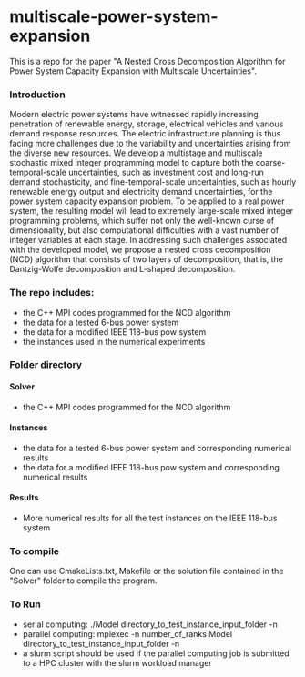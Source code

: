 # multiscale-power-system-expansion

This is a repo for the paper "A Nested Cross Decomposition Algorithm for Power System Capacity Expansion with Multiscale Uncertainties".

### Introduction
Modern electric power systems have witnessed rapidly increasing penetration of renewable energy, storage, electrical vehicles and various demand response resources. The electric infrastructure planning is thus facing more challenges due to the variability and uncertainties arising from the diverse new resources. We develop a multistage and multiscale stochastic mixed integer programming model to capture both the coarse-temporal-scale uncertainties, such as investment cost and long-run demand stochasticity, and fine-temporal-scale uncertainties, such as hourly renewable energy output and electricity demand uncertainties, for the power system capacity expansion problem. To be applied to a real power system, the resulting model will lead to extremely large-scale mixed integer programming problems, which suffer not only the well-known curse of dimensionality, but also computational difficulties with a vast number of integer variables at each stage. In addressing such challenges associated with the developed model, we propose a nested cross decomposition (NCD) algorithm that consists of two layers of decomposition, that is, the Dantzig-Wolfe decomposition and L-shaped decomposition. 

### The repo includes:
* the C++ MPI codes programmed for the NCD algorithm
* the data for a tested 6-bus power system 
* the data for a modified IEEE 118-bus pow system
* the instances used in the numerical experiments

### Folder directory
#### Solver
* the C++ MPI codes programmed for the NCD algorithm
#### Instances
* the data for a tested 6-bus power system and corresponding numerical results 
* the data for a modified IEEE 118-bus pow system and corresponding numerical results 
#### Results
* More numerical results for all the test instances on the IEEE 118-bus system

### To compile
One can use CmakeLists.txt, Makefile or the solution file contained in the "Solver" folder to compile the program. 

### To Run
* serial computing: ./Model directory_to_test_instance_input_folder -n
* parallel computing: mpiexec -n number_of_ranks Model directory_to_test_instance_input_folder -n
* a slurm script should be used if the parallel computing job is submitted to a HPC cluster with the slurm workload manager